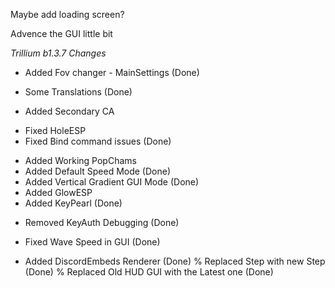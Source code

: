 Maybe add loading screen?

Advence the GUI little bit

*Trillium b1.3.7 Changes*
+ Added Fov changer - MainSettings (Done)
* Some Translations (Done)
+ Added Secondary CA
* Fixed HoleESP
* Fixed Bind command issues (Done)
+ Added Working PopChams
+ Added Default Speed Mode (Done)
+ Added Vertical Gradient GUI Mode (Done)
+ Added GlowESP
+ Added KeyPearl (Done)
- Removed KeyAuth Debugging (Done)
* Fixed Wave Speed in GUI (Done)
+ Added DiscordEmbeds Renderer (Done)
% Replaced Step with new Step (Done)
% Replaced Old HUD GUI with the Latest one (Done)